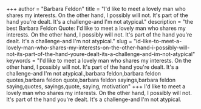 +++
author = "Barbara Feldon"
title = "I'd like to meet a lovely man who shares my interests. On the other hand, I possibly will not. It's part of the hand you're dealt. It's a challenge-and I'm not atypical."
description = "the best Barbara Feldon Quote: I'd like to meet a lovely man who shares my interests. On the other hand, I possibly will not. It's part of the hand you're dealt. It's a challenge-and I'm not atypical."
slug = "id-like-to-meet-a-lovely-man-who-shares-my-interests-on-the-other-hand-i-possibly-will-not-its-part-of-the-hand-youre-dealt-its-a-challenge-and-im-not-atypical"
keywords = "I'd like to meet a lovely man who shares my interests. On the other hand, I possibly will not. It's part of the hand you're dealt. It's a challenge-and I'm not atypical.,barbara feldon,barbara feldon quotes,barbara feldon quote,barbara feldon sayings,barbara feldon saying,quotes, sayings,quote, saying, motivation"
+++
I'd like to meet a lovely man who shares my interests. On the other hand, I possibly will not. It's part of the hand you're dealt. It's a challenge-and I'm not atypical.
